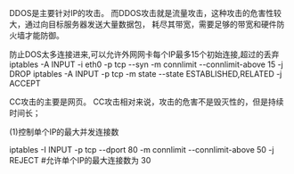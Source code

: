 DDOS是主要针对IP的攻击。
而DDOS攻击就是流量攻击，这种攻击的危害性较大，通过向目标服务器发送大量数据包，
耗尽其带宽，需要足够的带宽和硬件防火墙才能防御。

防止DOS太多连接进来,可以允许外网网卡每个IP最多15个初始连接,超过的丢弃
iptables -A INPUT -i eth0 -p tcp --syn -m connlimit --connlimit-above 15 -j DROP
iptables -A INPUT -p tcp -m state --state ESTABLISHED,RELATED -j ACCEPT


CC攻击的主要是网页。
CC攻击相对来说，攻击的危害不是毁灭性的，但是持续时间长；


(1)控制单个IP的最大并发连接数

iptables -I INPUT -p tcp --dport 80 -m connlimit  --connlimit-above 50 -j REJECT #允许单个IP的最大连接数为 30